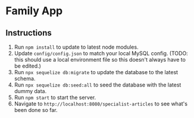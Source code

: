 # Family App

## Instructions

1. Run `npm install` to update to latest node modules.
1. Update `config/config.json` to match your local MySQL config. (TODO: this should use a local environment file so this doesn't always have to be edited.)
1. Run `npx sequelize db:migrate` to update the database to the latest schema.
1. Run `npx sequelize db:seed:all` to seed the database with the latest dummy data.
1. Run `npm start` to start the server.
1. Navigate to `http://localhost:8080/specialist-articles` to see what's been done so far.
